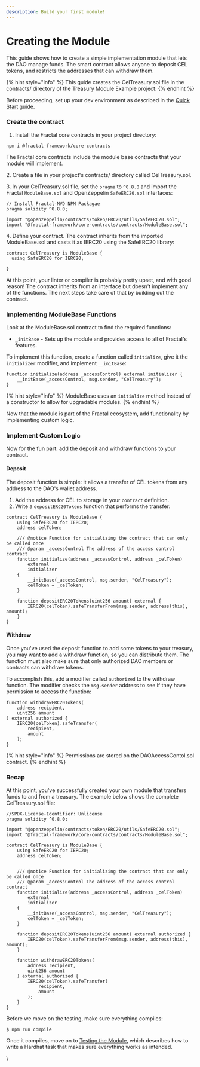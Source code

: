 ```yaml
---
description: Build your first module!
---
```


# Creating the Module

This guide shows how to create a simple implementation module that lets the DAO manage funds. The smart contract allows anyone to deposit CEL tokens, and restricts the addresses that can withdraw them.

{% hint style="info" %}
This guide creates the CelTreasury.sol file in the contracts/ directory of the Treasury Module Example project.
{% endhint %}

Before proceeding, set up your dev environment as described in the [Quick Start](setup.md) guide.

### Create the contract

1. Install the Fractal core contracts in your project directory:

```
npm i @fractal-framework/core-contracts
```

The Fractal core contracts include the module base contracts that your module will implement.

2\. Create a file in your project's contracts/ directory called CelTreasury.sol.&#x20;

3\. In your CelTreasury.sol file, set the `pragma` to `^0.8.0` and import the Fractal `ModuleBase.sol` and OpenZeppelin `SafeERC20.sol` interfaces:

```
// Install Fractal-MVD NPM Packagae
pragma solidity ^0.8.0;

import "@openzeppelin/contracts/token/ERC20/utils/SafeERC20.sol";
import "@fractal-framework/core-contracts/contracts/ModuleBase.sol";
```

4\. Define your contract. The contract inherits from the imported ModuleBase.sol and casts it as IERC20 using the SafeERC20 library:

```
contract CelTreasury is ModuleBase {
  using SafeERC20 for IERC20;
  
}
```

At this point, your linter or compiler is probably pretty upset, and with good reason! The contract inherits from an interface but doesn't implement any of the functions. The next steps take care of that by building out the contract.

### Implementing ModuleBase Functions

Look at the ModuleBase.sol contract to find the required functions:

* `_initBase` - Sets up the module and provides access to all of Fractal's features.

To implement this function, create a function called `initialize`, give it the `initializer` modifier, and implement `__initBase`:

```
function initialize(address _accessControl) external initializer {
    __initBase(_accessControl, msg.sender, "CelTreasury");
}
```

{% hint style="info" %}
ModuleBase uses an `initialize` method instead of a constructor to allow for upgradable modules.
{% endhint %}

Now that the module is part of the Fractal ecosystem, add functionality by implementing custom logic.

### Implement Custom Logic

Now for the fun part: add the deposit and withdraw functions to your contract.

#### Deposit

The deposit function is simple: it allows a transfer of CEL tokens from any address to the DAO's wallet address.

1. Add the address for CEL to storage in your `contract` definition.
2. Write a `depositERC20Tokens` function that performs the transfer:

```
contract CelTreasury is ModuleBase {
    using SafeERC20 for IERC20;
    address celToken;

    /// @notice Function for initializing the contract that can only be called once
    /// @param _accessControl The address of the access control contract
    function initialize(address _accessControl, address _celToken)
        external
        initializer
    {
        __initBase(_accessControl, msg.sender, "CelTreasury");
        celToken = _celToken;
    }

    function depositERC20Tokens(uint256 amount) external {
        IERC20(celToken).safeTransferFrom(msg.sender, address(this), amount);
    }
}
```

#### Withdraw

Once you've used the deposit function to add some tokens to your treasury, you may want to add a withdraw function, so you can distribute them. The function must also make sure that only authorized DAO members or contracts can withdraw tokens.

To accomplish this, add a modifier called `authorized` to the withdraw function. The modifier checks the `msg.sender` address to see if they have permission to access the function:

```
function withdrawERC20Tokens(
    address recipient,
    uint256 amount
) external authorized {
    IERC20(celToken).safeTransfer(
        recipient,
        amount
    );
}
```

{% hint style="info" %}
Permissions are stored on the DAOAccessContol.sol contract.
{% endhint %}

### Recap

At this point, you've successfully created your own module that transfers funds to and from a treasury. The example below shows the complete CelTreasury.sol file:

```
//SPDX-License-Identifier: Unlicense
pragma solidity ^0.8.0;

import "@openzeppelin/contracts/token/ERC20/utils/SafeERC20.sol";
import "@fractal-framework/core-contracts/contracts/ModuleBase.sol";

contract CelTreasury is ModuleBase {
    using SafeERC20 for IERC20;
    address celToken;
    

    /// @notice Function for initializing the contract that can only be called once
    /// @param _accessControl The address of the access control contract
    function initialize(address _accessControl, address _celToken)
        external
        initializer
    {
        __initBase(_accessControl, msg.sender, "CelTreasury");
        celToken = _celToken;
    }

    function depositERC20Tokens(uint256 amount) external authorized {
        IERC20(celToken).safeTransferFrom(msg.sender, address(this), amount);
    }

    function withdrawERC20Tokens(
        address recipient,
        uint256 amount
    ) external authorized {
        IERC20(celToken).safeTransfer(
            recipient,
            amount
        );
    }
}
```

Before we move on the testing, make sure everything compiles:

```
$ npm run compile
```

Once it compiles, move on to [Testing the Module](testing-the-module.md), which describes how to write a Hardhat task that makes sure everything works as intended.



\
